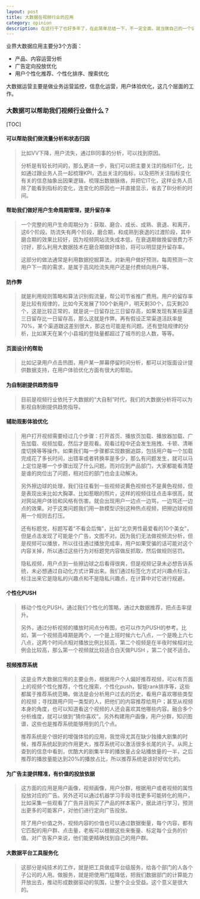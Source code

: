 ```yaml
---
layout: post
title: 大数据在视频行业的应用
category: opinion
description: 在这行干了也好多年了，在此简单总结一下，不一定全面，就当做自己的一个记录。
---
```


业界大数据应用主要分3个方面：

- 产品、内容运营分析
- 广告定向投放优化
- 用户个性化推荐、个性化排序、搜索优化

大数据运营主要是做业务运营监控，信息化运营，用户体验优化，这几个层面的工作。

### 大数据可以帮助我们视频行业做什么？

[TOC]

#### 可以帮助我们做流量分析和状态归因

> 比如VV下降，用户流失，通过BI同事的分析，可以找到原因。
> 
> 分析是有较长时间的，那么更进一步，我们可以把主要关注的指标IT化，比如通过跟业务人员一起梳理KPI，选出关注的指标，以及把所关注指标变化有关的信息抽象出因果逻辑，梳理出数据脉络，并把它IT化，这样业务人员除了能看到指标的变化，连变化的原因也一并直接显示，省去了BI分析的时间。

#### 帮助我们做好用户生命周期管理，提升留存率

> 一个完整的用户生命周期分为：获取、磨合、成长、成熟、衰退、和离开，这6个阶段。防流失有两个阶段，磨合期，和成熟到衰退的过渡阶段，其中磨合期的效果比较好，因为视频网站流失成本低，在衰退期做挽留很费力不讨好，那么利用大数据技术在磨合期做好体验，将可以明显提升留存率。
> 
> 这部分的做法通常是利用数据挖掘算法，对新用户做好预测，每周预测一次用户下一周的需求，是属于高风险流失用户还是付费倾向用户等。

#### 防作弊

> 就是利用规则策略和算法识别假流量，帮公司节省推广费用。用户的留存率是比较有规律的，比如今天发展了100个新用户，明天剩30个，后天剩20个，这是比较正常的，就是说一日留存比三日留存高，如果发现有某些渠道三日留存比一日留存高，那么这就是作弊。再有假设正常渠道活跃率是70%，某个渠道跟这差别很大，那这也可能是有问题。还有登陆规律的分析，比如某天在某个小县城的登陆量都超过了城市的总人数，等等。 

#### 页面设计的帮助

> 比如记录用户点击热图，用户某一屏幕停留时间分析，都可以对版面设计提供数据支持，在用户体验优化方面有很大的帮助。

#### 为自制剧提供趋势指导

> 目前是视频行业依托于大数据的“大自制”时代，我们的大数据分析将可以为影视自制剧提供趋势指导。

#### 辅助观影体验优化

> 用户打开视频需要经过几个步骤：打开首页、播放页加载、播放器加载、广告加载、视频加载，然后才是观看。观看过程中还会发生拖拽、卡顿、清晰度切换等等操作。如果我们每一步骤都实现数据追踪，包括用户每一个加载完成花了多长时间，出错率或者转换率是多少，那么有问题发生，就可以马上定位是哪一个步骤出现了什么问题。而对应到产品部门，大家都能看清楚是谁的岗位出了问题，相对应的部门也会主动解决。
> 
> 另外擦边球的处理，我们往往看到一些视频说黄色视频也不是黄色视频，但是表现出来比如大胸罩、比如惹眼的照片，这样的视频往往点击率很高，就对网站用户体验和风格有伤害。就会出现用户一边点一边骂，一边骂还一边点的效果。对于这类问题我们用一款模型识别这种热点视频，把擦边球视频用一个规则去打压。
> 
> 还有标题党，标题写着“不看会后悔”，比如“北京男性最爱看的10个美女”，但是点击发现了可能是个广告，文图不对。因为我们无法做视频流分析，但是视频可以播放，所以往往通过播放完成率，用户如果受骗的话可能对这个内容关掉，所以通过这些行为对标题党内容做反抓取，然后做规则惩罚。
> 
> 隐私视频，用户点到一些擦边球之后看得很爽，但是视频记录未必想告诉系统，未必想通过自动化方式计算出来。我们通过标签化方式对兴趣点标注，标注出来它是隐私的兴趣点和不是隐私兴趣点，在计算中对它进行规避。

#### 个性化PUSH

> 移动个性化PUSH，通过我们个性化的策略，通过大数据推荐，把点击率提升。
> 
> 另外，通过分析视频的播放时间点分布图，也可以作为PUSH的参考。比如，第一个视频高峰期是两个，一个是上班时候六七八点，一个是晚上六七八点，这两个时间点相对播放比例比较高，第二个视频是在半夜时候相对比例会比较高，那么第一个视频就比较适合白天做PUSH ，第二个就不适合。

#### 视频推荐系统

> 这是业界大数据应用的主要业务，根据用户个人偏好推荐视频，可以有页面上的视频个性化推荐，个性化搜索，个性化push，智能rank排序等，这些都属于推荐系统范畴。做法是会分析用户过去的历史，看用户喜欢哪些类型的视频；寻找跟用户同一类型的人，把他们的内容推荐给用户；甚至从视频本身的角度，也可以知道看这个视频的人还会喜欢其他哪些内容。融合多个分析维度，就可以做到“猜你喜欢”。另外构建用户画像，用户分群，知识图谱，这些也是推荐系统能够用到的几个点。
> 
> 推荐系统是个很好的增强体验的应用，我觉得尤其在缺少独播大剧集的时候，推荐系统起到的作用更大，推荐系统可以激活很多长尾的片子。从网上查到的信息中看到，优酷大的剧集半年的播放量占全站播放量的一半，之后推荐的播放量能达到20%的播放占比，所以推荐系统是该好好优化的。

#### 为广告主提供精准，有价值的投放依据

> 这方面的应用是用户画像，视频画像，用户分群，根据用户或者视频的属性投放对应的广告。另外还可以通过机器学习手段寻找更多可能转化的用户，比如采集一些观看了广告并且购买了产品的样本客户，据此进行学习，预测出更多的可能客户，对他们进行定向广告投放。
> 
> 除了用户价值之外，视频内容的价值也可以通过数据衡量，每个内容，都有它匹配的用户群、点击量，老板可以根据这些来衡量、标定每个业务的价值。对广告客户来说，他们能更精确找到自己的用户群。
 
#### 大数据平台工具服务化

> 这部分是纯技术的工作，就是把工具做成平台级服务，给各个部门的人各个子公司的人用。做服务，就是把使用门槛降低，把我们数据部门的计算能力开放出去，推动形成数据驱动的氛围，让整个企业受益。这个意义是很大的。


